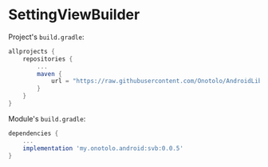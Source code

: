 # SettingViewBuilder

Project's `build.gradle`:
```groovy
allprojects {
    repositories {
        ...
        maven {
            url = "https://raw.githubusercontent.com/Onotolo/AndroidLibsMavenRepo/master"
        }
    }
}
```

Module's `build.gradle`:
```groovy
dependencies {
    ...
    implementation 'my.onotolo.android:svb:0.0.5'
}
```
